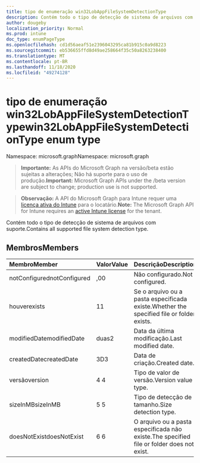 ```yaml
---
title: tipo de enumeração win32LobAppFileSystemDetectionType
description: Contém todo o tipo de detecção de sistema de arquivos com suporte.
author: dougeby
localization_priority: Normal
ms.prod: intune
doc_type: enumPageType
ms.openlocfilehash: cd1d56aeaf51e2396043295ca81b915c0a9d8223
ms.sourcegitcommit: eb536655ffd8d49ae258664f35c50a8263238400
ms.translationtype: MT
ms.contentlocale: pt-BR
ms.lasthandoff: 11/18/2020
ms.locfileid: "49274128"
---
```

# <a name="win32lobappfilesystemdetectiontype-enum-type"></a><span data-ttu-id="46f08-103">tipo de enumeração win32LobAppFileSystemDetectionType</span><span class="sxs-lookup"><span data-stu-id="46f08-103">win32LobAppFileSystemDetectionType enum type</span></span>

<span data-ttu-id="46f08-104">Namespace: microsoft.graph</span><span class="sxs-lookup"><span data-stu-id="46f08-104">Namespace: microsoft.graph</span></span>

> <span data-ttu-id="46f08-105">**Importante:** As APIs do Microsoft Graph na versão/beta estão sujeitas a alterações; Não há suporte para o uso de produção.</span><span class="sxs-lookup"><span data-stu-id="46f08-105">**Important:** Microsoft Graph APIs under the /beta version are subject to change; production use is not supported.</span></span>

> <span data-ttu-id="46f08-106">**Observação:** A API do Microsoft Graph para Intune requer uma [licença ativa do Intune](https://go.microsoft.com/fwlink/?linkid=839381) para o locatário.</span><span class="sxs-lookup"><span data-stu-id="46f08-106">**Note:** The Microsoft Graph API for Intune requires an [active Intune license](https://go.microsoft.com/fwlink/?linkid=839381) for the tenant.</span></span>

<span data-ttu-id="46f08-107">Contém todo o tipo de detecção de sistema de arquivos com suporte.</span><span class="sxs-lookup"><span data-stu-id="46f08-107">Contains all supported file system detection type.</span></span>

## <a name="members"></a><span data-ttu-id="46f08-108">Membros</span><span class="sxs-lookup"><span data-stu-id="46f08-108">Members</span></span>
|<span data-ttu-id="46f08-109">Membro</span><span class="sxs-lookup"><span data-stu-id="46f08-109">Member</span></span>|<span data-ttu-id="46f08-110">Valor</span><span class="sxs-lookup"><span data-stu-id="46f08-110">Value</span></span>|<span data-ttu-id="46f08-111">Descrição</span><span class="sxs-lookup"><span data-stu-id="46f08-111">Description</span></span>|
|:---|:---|:---|
|<span data-ttu-id="46f08-112">notConfigured</span><span class="sxs-lookup"><span data-stu-id="46f08-112">notConfigured</span></span>|<span data-ttu-id="46f08-113">,0</span><span class="sxs-lookup"><span data-stu-id="46f08-113">0</span></span>|<span data-ttu-id="46f08-114">Não configurado.</span><span class="sxs-lookup"><span data-stu-id="46f08-114">Not configured.</span></span>|
|<span data-ttu-id="46f08-115">houver</span><span class="sxs-lookup"><span data-stu-id="46f08-115">exists</span></span>|<span data-ttu-id="46f08-116">1</span><span class="sxs-lookup"><span data-stu-id="46f08-116">1</span></span>|<span data-ttu-id="46f08-117">Se o arquivo ou a pasta especificada existe.</span><span class="sxs-lookup"><span data-stu-id="46f08-117">Whether the specified file or folder exists.</span></span>|
|<span data-ttu-id="46f08-118">modifiedDate</span><span class="sxs-lookup"><span data-stu-id="46f08-118">modifiedDate</span></span>|<span data-ttu-id="46f08-119">duas</span><span class="sxs-lookup"><span data-stu-id="46f08-119">2</span></span>|<span data-ttu-id="46f08-120">Data da última modificação.</span><span class="sxs-lookup"><span data-stu-id="46f08-120">Last modified date.</span></span>|
|<span data-ttu-id="46f08-121">createdDate</span><span class="sxs-lookup"><span data-stu-id="46f08-121">createdDate</span></span>|<span data-ttu-id="46f08-122">3D</span><span class="sxs-lookup"><span data-stu-id="46f08-122">3</span></span>|<span data-ttu-id="46f08-123">Data de criação.</span><span class="sxs-lookup"><span data-stu-id="46f08-123">Created date.</span></span>|
|<span data-ttu-id="46f08-124">versão</span><span class="sxs-lookup"><span data-stu-id="46f08-124">version</span></span>|<span data-ttu-id="46f08-125">4 </span><span class="sxs-lookup"><span data-stu-id="46f08-125">4</span></span>|<span data-ttu-id="46f08-126">Tipo de valor de versão.</span><span class="sxs-lookup"><span data-stu-id="46f08-126">Version value type.</span></span>|
|<span data-ttu-id="46f08-127">sizeInMB</span><span class="sxs-lookup"><span data-stu-id="46f08-127">sizeInMB</span></span>|<span data-ttu-id="46f08-128">5 </span><span class="sxs-lookup"><span data-stu-id="46f08-128">5</span></span>|<span data-ttu-id="46f08-129">Tipo de detecção de tamanho.</span><span class="sxs-lookup"><span data-stu-id="46f08-129">Size detection type.</span></span>|
|<span data-ttu-id="46f08-130">doesNotExist</span><span class="sxs-lookup"><span data-stu-id="46f08-130">doesNotExist</span></span>|<span data-ttu-id="46f08-131">6 </span><span class="sxs-lookup"><span data-stu-id="46f08-131">6</span></span>|<span data-ttu-id="46f08-132">O arquivo ou a pasta especificada não existe.</span><span class="sxs-lookup"><span data-stu-id="46f08-132">The specified file or folder does not exist.</span></span>|




